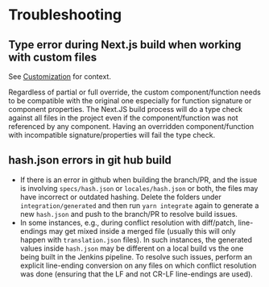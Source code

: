 # Troubleshooting

## Type error during Next.js build when working with custom files

See [Customization](./customization.md) for context.

Regardless of partial or full override, the custom component/function needs to be compatible with the original one especially for function signature or component properties. The Next.JS build process will do a type check against all files in the project even if the component/function was not referenced by any component. Having an overridden component/function with incompatible signature/properties will fail the type check.

## hash.json errors in git hub build

- If there is an error in github when building the branch/PR, and the issue is involving `specs/hash.json` or `locales/hash.json` or both, the files may have incorrect or outdated hashing. Delete the folders under `integration/generated` and then run `yarn integrate` again to generate a new `hash.json` and push to the branch/PR to resolve build issues.
- In some instances, e.g., during conflict resolution with diff/patch, line-endings may get mixed inside a merged file (usually this will only happen with `translation.json` files). In such instances, the generated values inside `hash.json` may be different on a local build vs the one being built in the Jenkins pipeline. To resolve such issues, perform an explicit line-ending conversion on any files on which conflict resolution was done (ensuring that the LF and not CR-LF line-endings are used).
